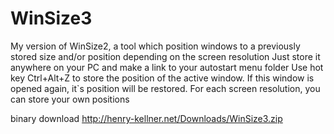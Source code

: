 # WinSize3
My version of WinSize2, a tool which position windows to a previously stored size and/or position depending on the screen resolution
Just store it anywhere on your PC and make a link to your autostart menu folder
Use hot key Ctrl+Alt+Z to store the position of the active window.
If this window is opened again, it`s position will be restored.
For each screen resolution, you can store your own positions

binary download
http://henry-kellner.net/Downloads/WinSize3.zip

